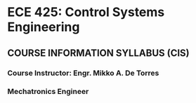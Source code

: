 # ECE 425: Control Systems Engineering
## COURSE INFORMATION SYLLABUS (CIS)

### Course Instructor: Engr. Mikko A. De Torres
###                    Mechatronics Engineer
